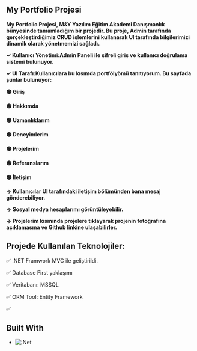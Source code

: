 ## My Portfolio Projesi
__My Portfolio Projesi, M&Y Yazılım Eğitim Akademi Danışmanlık bünyesinde tamamladığım bir projedir.
Bu proje, Admin tarafında gerçekleştirdiğimiz CRUD işlemlerini kullanarak UI tarafında bilgilerimizi dinamik
olarak yönetmemizi sağladı.__

__✓ Kullanıcı Yönetimi:Admin Paneli ile şifreli giriş ve kullanıcı doğrulama sistemi bulunuyor.__

__✓ UI Tarafı:Kullanıcılara bu kısımda portfölyömü tanıtıyorum. Bu sayfada şunlar bulunuyor:__

  __🟢 Giriş__
  
  __🟢 Hakkımda__
  
  __🟢 Uzmanlıklarım__
  
  __🟢 Deneyimlerim__
  
  __🟢 Projelerim__
  
  __🟢 Referanslarım__
  
  __🟢 İletişim__
  
  __-> Kullanıcılar UI tarafındaki iletişim bölümünden bana mesaj gönderebiliyor.__
  
  __-> Sosyal medya hesaplarımı görüntüleyebilir.__
  
  __-> Projelerim kısmında projelere tıklayarak projenin fotoğrafına açıklamasına ve Github linkine ulaşabilirler.__








## Projede Kullanılan Teknolojiler:
✅ .NET Framwork MVC ile geliştirildi.

✅ Database First yaklaşımı

✅ Veritabanı: MSSQL

✅ ORM Tool: Entity Framework 

✅



## Built With
* ![.Net](https://img.shields.io/badge/.NET-5C2D91?style=for-the-badge&logo=.net&logoColor=white)
